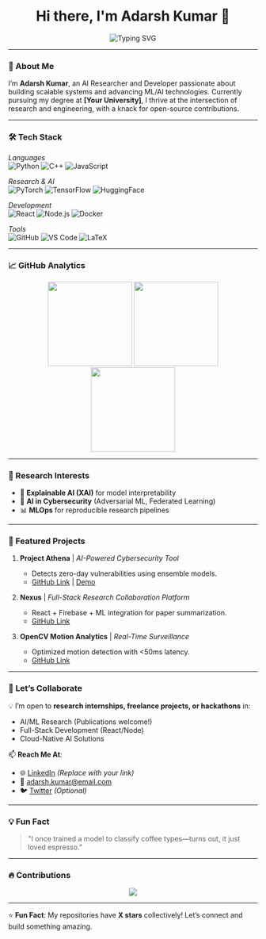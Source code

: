 <h1 align="center">Hi there, I'm Adarsh Kumar 👋</h1>
<p align="center">
  <img src="https://readme-typing-svg.demolab.com?font=Fira+Code&duration=2000&pause=1000&center=true&vCenter=true&width=435&lines=AI+Researcher+%7C+Full-Stack+Developer;Open-Source+Contributor+%7C+Cloud+Enthusiast;Turning+Ideas+into+Impact+%F0%9F%92%AB" alt="Typing SVG" />
</p>

---

### 🚀 About Me

I’m **Adarsh Kumar**, an AI Researcher and Developer passionate about building scalable systems and advancing ML/AI technologies. Currently pursuing my degree at **[Your University]**, I thrive at the intersection of research and engineering, with a knack for open-source contributions.

---

### 🛠 Tech Stack

*Languages*  
![Python](https://img.shields.io/badge/-Python-05122A?style=flat&logo=python) 
![C++](https://img.shields.io/badge/-C++-05122A?style=flat&logo=c%2B%2B) 
![JavaScript](https://img.shields.io/badge/-JavaScript-05122A?style=flat&logo=javascript)

*Research & AI*  
![PyTorch](https://img.shields.io/badge/-PyTorch-05122A?style=flat&logo=pytorch)
![TensorFlow](https://img.shields.io/badge/-TensorFlow-05122A?style=flat&logo=tensorflow)
![HuggingFace](https://img.shields.io/badge/-Hugging%20Face-05122A?style=flat&logo=huggingface)

*Development*  
![React](https://img.shields.io/badge/-React-05122A?style=flat&logo=react)
![Node.js](https://img.shields.io/badge/-Node.js-05122A?style=flat&logo=node.js)
![Docker](https://img.shields.io/badge/-Docker-05122A?style=flat&logo=docker)

*Tools*  
![GitHub](https://img.shields.io/badge/-GitHub-05122A?style=flat&logo=github)
![VS Code](https://img.shields.io/badge/-VS%20Code-05122A?style=flat&logo=visual-studio-code)
![LaTeX](https://img.shields.io/badge/-LaTeX-05122A?style=flat&logo=latex)

---

### 📈 GitHub Analytics

<p align="center">
  <img src="https://github-readme-stats.vercel.app/api?username=Adarsh-Kumar-2003&show_icons=true&theme=radical" height="170" />
  <img src="https://github-readme-streak-stats.herokuapp.com/?user=Adarsh-Kumar-2003&theme=radical" height="170"/>
  <img src="https://github-readme-stats.vercel.app/api/top-langs/?username=Adarsh-Kumar-2003&layout=compact&theme=radical" height="170"/>
</p>

---

### 🔬 Research Interests

- 🧠 **Explainable AI (XAI)** for model interpretability
- 🔐 **AI in Cybersecurity** (Adversarial ML, Federated Learning)
- 📊 **MLOps** for reproducible research pipelines

---

### 🌟 Featured Projects

1. **Project Athena** | *AI-Powered Cybersecurity Tool*  
   - Detects zero-day vulnerabilities using ensemble models.  
   - [GitHub Link](#) | [Demo](#)

2. **Nexus** | *Full-Stack Research Collaboration Platform*  
   - React + Firebase + ML integration for paper summarization.  
   - [GitHub Link](#)

3. **OpenCV Motion Analytics** | *Real-Time Surveillance*  
   - Optimized motion detection with <50ms latency.  
   - [GitHub Link](#)

---

### 🤝 Let’s Collaborate

💡 I’m open to **research internships, freelance projects, or hackathons** in:  
- AI/ML Research (Publications welcome!)  
- Full-Stack Development (React/Node)  
- Cloud-Native AI Solutions  

📫 **Reach Me At**:  
- 🌐 [LinkedIn](https://www.linkedin.com/in/adarsh-kumar-profile/) *(Replace with your link)*  
- 📧 adarsh.kumar@email.com  
- 🐦 [Twitter](#) *(Optional)*  

---

### 💡 Fun Fact

> "I once trained a model to classify coffee types—turns out, it just loved espresso."

---

### 🔥 Contributions

<p align="center">
  <img src="https://github-readme-activity-graph.vercel.app/graph?username=Adarsh-Kumar-2003&theme=dracula" />
</p>

---

⭐ **Fun Fact**: My repositories have **X stars** collectively! Let’s connect and build something amazing. 
